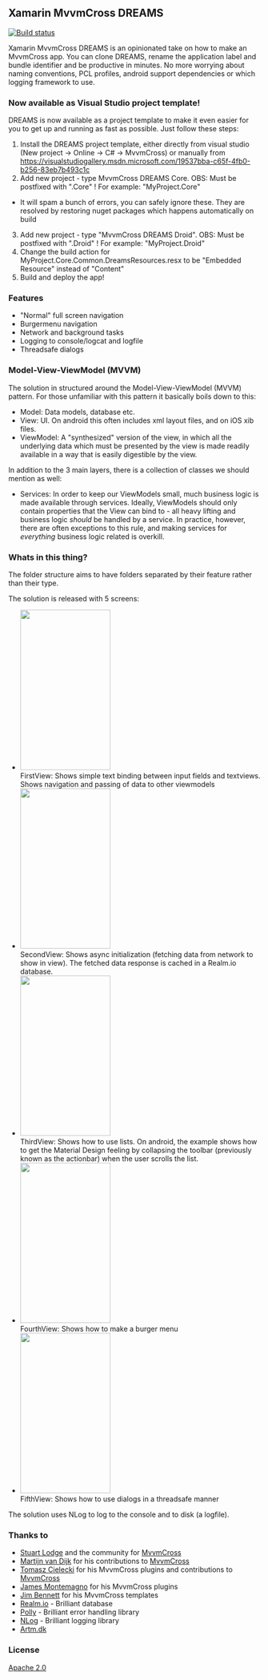 ## Xamarin MvvmCross DREAMS

[![Build status](https://ci.appveyor.com/api/projects/status/d4m23jnmblte0j5e?svg=true)](https://ci.appveyor.com/project/mgj/mvvmcross-dreams)

Xamarin MvvmCross DREAMS is an opinionated take on how to make an MvvmCross app. You can clone DREAMS, rename the application label and bundle identifier and be productive in minutes. No more worrying about naming conventions, PCL profiles, android support dependencies or which logging framework to use.  

### Now available as Visual Studio project template!

DREAMS is now available as a project template to make it even easier for you to get up and running as fast as possible. Just follow these steps:

1. Install the DREAMS project template, either directly from visual studio (New project -> Online -> C# -> MvvmCross) or manually from https://visualstudiogallery.msdn.microsoft.com/19537bba-c65f-4fb0-b256-83eb7b493c1c
2. Add new project - type MvvmCross DREAMS Core. OBS: Must be postfixed with ".Core" ! For example: "MyProject.Core"
  - It will spam a bunch of errors, you can safely ignore these. They are resolved by restoring nuget packages which happens automatically on build
3. Add new project - type "MvvmCross DREAMS Droid". OBS: Must be postfixed with ".Droid" ! For example: "MyProject.Droid"
4. Change the build action for MyProject.Core.Common.DreamsResources.resx to be "Embedded Resource" instead of "Content"
5. Build and deploy the app!

### Features

*   "Normal" full screen navigation
*   Burgermenu navigation
*   Network and background tasks
*   Logging to console/logcat and logfile
*   Threadsafe dialogs

### Model-View-ViewModel (MVVM)

 The solution in structured around the Model-View-ViewModel (MVVM) pattern. For those unfamiliar with this pattern it basically boils down to this:  

*   Model: Data models, database etc.
*   View: UI. On android this often includes xml layout files, and on iOS xib files.
*   ViewModel: A "synthesized" version of the view, in which all the underlying data which must be presented by the view is made readily available in a way that is easily digestible by the view.

In addition to the 3 main layers, there is a collection of classes we should mention as well:  

*   Services: In order to keep our ViewModels small, much business logic is made available through services. Ideally, ViewModels should only contain properties that the View can bind to - all heavy lifting and business logic *should* be handled by a service. In practice, however, there are often exceptions to this rule, and making services for *everything* business logic related is overkill.


### Whats in this thing?
The folder structure aims to have folders separated by their feature rather than their type.  

The solution is released with 5 screens:  

*   <img src="https://artm.dk/files/github/mvvmcross-dreams/screenshots/1.png" width="180" height="320"><br />
    FirstView: Shows simple text binding between input fields and textviews. Shows navigation and passing of data to other viewmodels
*   <img src="https://artm.dk/files/github/mvvmcross-dreams/screenshots/2.png" width="180" height="320"><br />
    SecondView: Shows async initialization  (fetching data from network to show in view). The fetched data response is cached in a Realm.io database.
*   <img src="https://artm.dk/files/github/mvvmcross-dreams/screenshots/3.png" width="180" height="320"><br />
    ThirdView: Shows how to use lists. On android, the example shows how to get the Material Design feeling by collapsing the toolbar (previously known as the actionbar) when the user scrolls the list.
*   <img src="https://artm.dk/files/github/mvvmcross-dreams/screenshots/4.png" width="180" height="320"><br />
    FourthView: Shows how to make a burger menu
*   <img src="https://artm.dk/files/github/mvvmcross-dreams/screenshots/5.png" width="180" height="320"><br />
    FifthView: Shows how to use dialogs in a threadsafe manner

The solution uses NLog to log to the console and to disk (a logfile).  

###  Thanks to

*   [Stuart Lodge](https://github.com/slodge) and the community for [MvvmCross]([mvx])
*   [Martijn van Dijk](https://github.com/martijn00) for his contributions to [MvvmCross][mvx]
*   [Tomasz Cielecki](https://github.com/cheesebaron) for his MvvmCross plugins and contributions to [MvvmCross][mvx]
*   [James Montemagno](https://github.com/jamesmontemagno) for his MvvmCross plugins 
*   [Jim Bennett](https://github.com/jimbobbennett) for his MvvmCross templates
*   [Realm.io](http://realm.io) - Brilliant database
*   [Polly](https://github.com/App-vNext/Polly) - Brilliant error handling library
*   [NLog](http://nlog-project.org/) - Brilliant logging library
*   [Artm.dk](https://artm.dk)


### License

[Apache 2.0](https://www.apache.org/licenses/LICENSE-2.0.html)

[mvx]: https://github.com/slodge/MvvmCross
